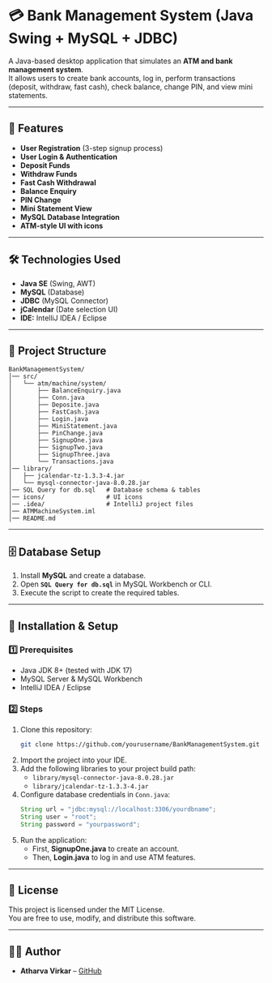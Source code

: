 # 💳 Bank Management System (Java Swing + MySQL + JDBC)

A Java-based desktop application that simulates an **ATM and bank management system**.  
It allows users to create bank accounts, log in, perform transactions (deposit, withdraw, fast cash), check balance, change PIN, and view mini statements.

---

## 📌 Features
- **User Registration** (3-step signup process)
- **User Login & Authentication**
- **Deposit Funds**
- **Withdraw Funds**
- **Fast Cash Withdrawal**
- **Balance Enquiry**
- **PIN Change**
- **Mini Statement View**
- **MySQL Database Integration**
- **ATM-style UI with icons**

---

## 🛠 Technologies Used
- **Java SE** (Swing, AWT)
- **MySQL** (Database)
- **JDBC** (MySQL Connector)
- **jCalendar** (Date selection UI)
- **IDE:** IntelliJ IDEA / Eclipse

---

## 📂 Project Structure
```
BankManagementSystem/
│── src/
│   └── atm/machine/system/
│       ├── BalanceEnquiry.java
│       ├── Conn.java
│       ├── Deposite.java
│       ├── FastCash.java
│       ├── Login.java
│       ├── MiniStatement.java
│       ├── PinChange.java
│       ├── SignupOne.java
│       ├── SignupTwo.java
│       ├── SignupThree.java
│       └── Transactions.java
│── library/
│   ├── jcalendar-tz-1.3.3-4.jar
│   └── mysql-connector-java-8.0.28.jar
│── SQL Query for db.sql   # Database schema & tables
│── icons/                 # UI icons
│── .idea/                 # IntelliJ project files
│── ATMMachineSystem.iml
│── README.md
```

---

## 🗄 Database Setup
1. Install **MySQL** and create a database.
2. Open **`SQL Query for db.sql`** in MySQL Workbench or CLI.
3. Execute the script to create the required tables.

---

## 🚀 Installation & Setup
### 1️⃣ Prerequisites
- Java JDK 8+ (tested with JDK 17)
- MySQL Server & MySQL Workbench
- IntelliJ IDEA / Eclipse

### 2️⃣ Steps
1. Clone this repository:
   ```bash
   git clone https://github.com/yourusername/BankManagementSystem.git
   ```
2. Import the project into your IDE.
3. Add the following libraries to your project build path:
   - `library/mysql-connector-java-8.0.28.jar`
   - `library/jcalendar-tz-1.3.3-4.jar`
4. Configure database credentials in `Conn.java`:
   ```java
   String url = "jdbc:mysql://localhost:3306/yourdbname";
   String user = "root";
   String password = "yourpassword";
   ```
5. Run the application:
   - First, **SignupOne.java** to create an account.
   - Then, **Login.java** to log in and use ATM features.

---

## 📜 License
This project is licensed under the MIT License.  
You are free to use, modify, and distribute this software.

---

## 👨‍💻 Author
- **Atharva Virkar** – [GitHub](https://github.com/AtharvaVirkar)
